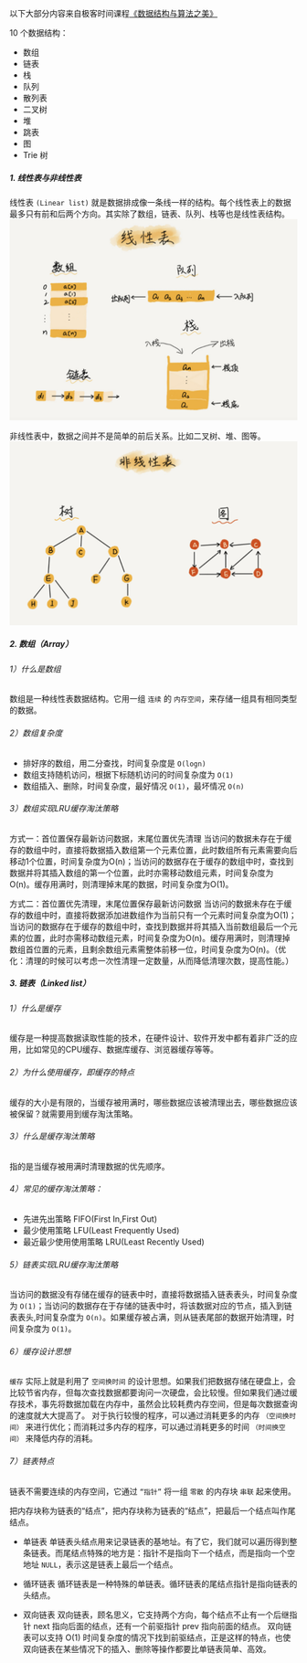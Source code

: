 以下大部分内容来自极客时间课程[《数据结构与算法之美》](http://gk.link/a/10jwX)

10 个数据结构：
  - 数组
  - 链表
  - 栈
  - 队列
  - 散列表
  - 二叉树
  - 堆
  - 跳表
  - 图
  - Trie 树


##### 1.  线性表与非线性表
线性表 `(Linear list)` 就是数据排成像一条线一样的结构。每个线性表上的数据最多只有前和后两个方向。其实除了数组，链表、队列、栈等也是线性表结构。
![线性表](https://raw.githubusercontent.com/wubuwei/backend_image/master/%E7%BA%BF%E6%80%A7%E8%A1%A8.png)

非线性表中，数据之间并不是简单的前后关系。比如二叉树、堆、图等。
![非线性表](https://raw.githubusercontent.com/wubuwei/backend_image/master/%E9%9D%9E%E7%BA%BF%E6%80%A7%E8%A1%A8.png)


##### 2. 数组（Array）

###### 1）什么是数组
数组是一种线性表数据结构。它用一组 `连续` 的 `内存空间`，来存储一组具有相同类型的数据。

###### 2）数组复杂度
- 排好序的数组，用二分查找，时间复杂度是 `O(logn)`
- 数组支持随机访问，根据下标随机访问的时间复杂度为 `O(1)`
- 数组插入、删除，时间复杂度，最好情况 `O(1)`，最坏情况 `O(n)`

###### 3）数组实现LRU缓存淘汰策略
方式一：首位置保存最新访问数据，末尾位置优先清理
当访问的数据未存在于缓存的数组中时，直接将数据插入数组第一个元素位置，此时数组所有元素需要向后移动1个位置，时间复杂度为O(n)；当访问的数据存在于缓存的数组中时，查找到数据并将其插入数组的第一个位置，此时亦需移动数组元素，时间复杂度为O(n)。缓存用满时，则清理掉末尾的数据，时间复杂度为O(1)。

方式二：首位置优先清理，末尾位置保存最新访问数据
当访问的数据未存在于缓存的数组中时，直接将数据添加进数组作为当前只有一个元素时间复杂度为O(1)；当访问的数据存在于缓存的数组中时，查找到数据并将其插入当前数组最后一个元素的位置，此时亦需移动数组元素，时间复杂度为O(n)。缓存用满时，则清理掉数组首位置的元素，且剩余数组元素需整体前移一位，时间复杂度为O(n)。（优化：清理的时候可以考虑一次性清理一定数量，从而降低清理次数，提高性能。）


##### 3. 链表（Linked list）

###### 1）什么是缓存
缓存是一种提高数据读取性能的技术，在硬件设计、软件开发中都有着非广泛的应用，比如常见的CPU缓存、数据库缓存、浏览器缓存等等。

###### 2）为什么使用缓存，即缓存的特点
缓存的大小是有限的，当缓存被用满时，哪些数据应该被清理出去，哪些数据应该被保留？就需要用到缓存淘汰策略。

###### 3）什么是缓存淘汰策略
指的是当缓存被用满时清理数据的优先顺序。

###### 4）常见的缓存淘汰策略：
- 先进先出策略 FIFO(First In,First Out)
- 最少使用策略 LFU(Least Frequently Used)
- 最近最少使用使用策略 LRU(Least Recently Used)

###### 5）链表实现LRU缓存淘汰策略
当访问的数据没有存储在缓存的链表中时，直接将数据插入链表表头，时间复杂度为 `O(1)`；当访问的数据存在于存储的链表中时，将该数据对应的节点，插入到链表表头,时间复杂度为 `O(n)`。如果缓存被占满，则从链表尾部的数据开始清理，时间复杂度为 `O(1)`。

###### 6）缓存设计思想
`缓存` 实际上就是利用了 `空间换时间` 的设计思想。如果我们把数据存储在硬盘上，会比较节省内存，但每次查找数据都要询问一次硬盘，会比较慢。但如果我们通过缓存技术，事先将数据加载在内存中，虽然会比较耗费内存空间，但是每次数据查询的速度就大大提高了。
对于执行较慢的程序，可以通过消耗更多的内存 `（空间换时间）` 来进行优化；而消耗过多内存的程序，可以通过消耗更多的时间 `（时间换空间）` 来降低内存的消耗。

###### 7）链表特点
链表不需要连续的内存空间，它通过 `“指针”` 将一组 `零散` 的内存块 `串联` 起来使用。

把内存块称为链表的“结点”，把内存块称为链表的“结点”，把最后一个结点叫作尾结点。

- 单链表
单链表头结点用来记录链表的基地址。有了它，我们就可以遍历得到整条链表。而尾结点特殊的地方是：指针不是指向下一个结点，而是指向一个空地址 `NULL`，表示这是链表上最后一个结点。

- 循环链表
循环链表是一种特殊的单链表。循环链表的尾结点指针是指向链表的头结点。

- 双向链表
双向链表，顾名思义，它支持两个方向，每个结点不止有一个后继指针 next 指向后面的结点，还有一个前驱指针 prev 指向前面的结点。
双向链表可以支持 O(1) 时间复杂度的情况下找到前驱结点，正是这样的特点，也使双向链表在某些情况下的插入、删除等操作都要比单链表简单、高效。
